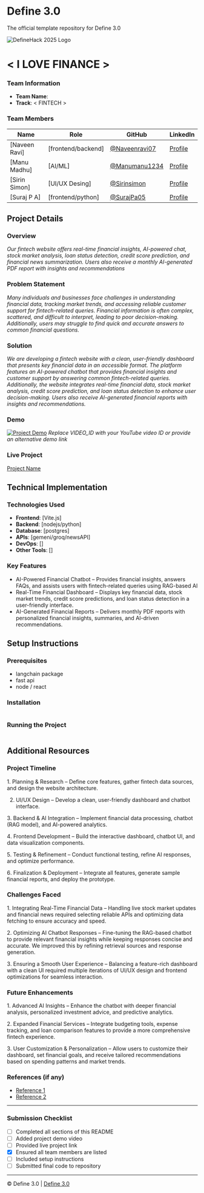 
# Define 3.0
The official template repository for Define 3.0

![DefineHack 2025 Logo](https://github.com/user-attachments/assets/8173bc16-418e-4912-b500-c6427e4ba4b6)



# < I LOVE FINANCE  >
### Team Information
- **Team Name**: <INNOV8> 
- **Track**: < FINTECH >

### Team Members
| Name          | Role               | GitHub                                           | LinkedIn                                                      | 
|---------------|--------------------|--------------------------------------------------|---------------------------------------------------------------|
| [Naveen Ravi] | [frontend/backend] | [@Naveenravi07](https://github.com/Naveenravi07) | [Profile](https://www.linkedin.com/in/naveen-ravi-97b158229/) |
| [Manu Madhu]  | [AI/ML]            | [@Manumanu1234](https://github.com/Manumanu1234) | [Profile](https://www.linkedin.com/in/manu-madhu-086506281/)  |
| [Sirin Simon] | [UI/UX Desing]     | [@Sirinsimon](https://github.com/Sirinsimon)     | [Profile](https://www.linkedin.com/in/sirin-simon-813291293/) |
| [Suraj P A]   | [frontend/python]  | [@SurajPa05](https://github.com/SurajPa05)       | [Profile](https://www.linkedin.com/in/suraj-p-a-115144302/)   |

## Project Details

### Overview
_Our fintech website offers real-time financial insights, AI-powered chat, stock market analysis, loan status detection, credit score prediction, and financial news summarization. Users also receive a monthly AI-generated PDF report with insights and recommendations_

### Problem Statement
_Many individuals and businesses face challenges in understanding financial data, tracking market trends, and accessing reliable customer support for fintech-related queries. Financial information is often complex, scattered, and difficult to interpret, leading to poor decision-making. Additionally, users may struggle to find quick and accurate answers to common financial questions._

### Solution
_We are developing a fintech website with a clean, user-friendly dashboard that presents key financial data in an accessible format. The platform features an AI-powered chatbot that provides financial insights and customer support by answering common fintech-related queries. Additionally, the website integrates real-time financial data, stock market analysis, credit score prediction, and loan status detection to enhance user decision-making. Users also receive AI-generated financial reports with insights and recommendations._

### Demo
[![Project Demo](https://img.youtube.com/vi/VIDEO_ID/0.jpg)](https://www.youtube.com/watch?v=VIDEO_ID)
_Replace VIDEO_ID with your YouTube video ID or provide an alternative demo link_

### Live Project
[Project Name](https://your-project-url.com)

## Technical Implementation

### Technologies Used
- **Frontend**: [Vite.js]
- **Backend**: [nodejs/python]
- **Database**: [postgres]
- **APIs**: [gemeni/groq/newsAPI]
- **DevOps**: []
- **Other Tools**: []

### Key Features
- AI-Powered Financial Chatbot – Provides financial insights, answers FAQs, and assists users with fintech-related queries using RAG-based AI
- Real-Time Financial Dashboard – Displays key financial data, stock market trends, credit score predictions, and loan status detection in a user-friendly interface.
- AI-Generated Financial Reports – Delivers monthly PDF reports with personalized financial insights, summaries, and AI-driven recommendations.

## Setup Instructions


### Prerequisites
- langchain package
- fast api
- node / react

### Installation 
```bash

```

### Running the Project
```bash

```

## Additional Resources

### Project Timeline
1️. Planning & Research – Define core features, gather fintech data sources, and design the website architecture.

2. UI/UX Design – Develop a clean, user-friendly dashboard and chatbot interface.

3️. Backend & AI Integration – Implement financial data processing, chatbot (RAG model), and AI-powered analytics.

4️. Frontend Development – Build the interactive dashboard, chatbot UI, and data visualization components.

5️. Testing & Refinement – Conduct functional testing, refine AI responses, and optimize performance.

6️. Finalization & Deployment – Integrate all features, generate sample financial reports, and deploy the prototype.

### Challenges Faced
1️. Integrating Real-Time Financial Data – Handling live stock market updates and financial news required selecting reliable APIs and optimizing data fetching to ensure accuracy and speed.

2️. Optimizing AI Chatbot Responses – Fine-tuning the RAG-based chatbot to provide relevant financial insights while keeping responses concise and accurate. We improved this by refining retrieval sources and response generation.

3️. Ensuring a Smooth User Experience – Balancing a feature-rich dashboard with a clean UI required multiple iterations of UI/UX design and frontend optimizations for seamless interaction.

### Future Enhancements
1️. Advanced AI Insights – Enhance the chatbot with deeper financial analysis, personalized investment advice, and predictive analytics.

2️. Expanded Financial Services – Integrate budgeting tools, expense tracking, and loan comparison features to provide a more comprehensive fintech experience.

3️. User Customization & Personalization – Allow users to customize their dashboard, set financial goals, and receive tailored recommendations based on spending patterns and market trends.

### References (if any)
- [Reference 1](link)
- [Reference 2](link)

---

### Submission Checklist
- [ ] Completed all sections of this README
- [ ] Added project demo video
- [ ] Provided live project link
- [x] Ensured all team members are listed
- [ ] Included setup instructions
- [ ] Submitted final code to repository

---

© Define 3.0 | [Define 3.0](https://www.define3.xyz/)
